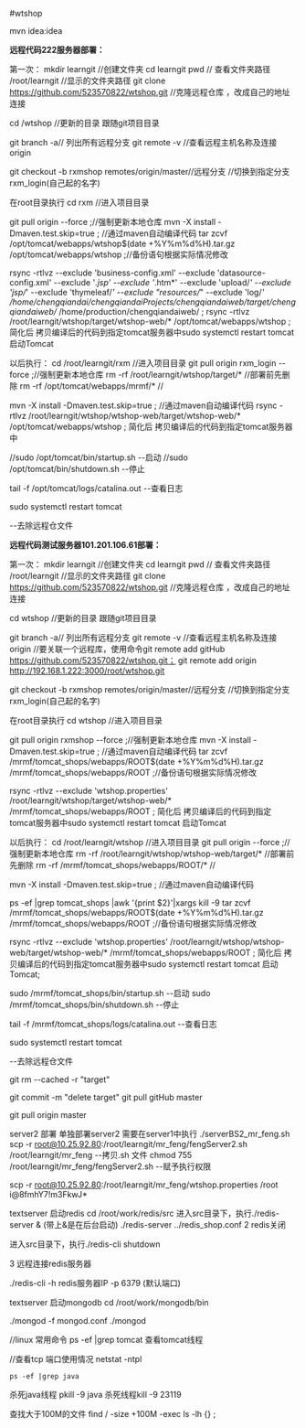#wtshop

mvn idea:idea


**远程代码222服务器部署：**

第一次：
mkdir learngit //创建文件夹
cd learngit
pwd   // 查看文件夹路径
/root/learngit   //显示的文件夹路径
git clone https://github.com/523570822/wtshop.git  //克隆远程仓库 ，改成自己的地址连接


cd /wtshop //更新的目录 跟随git项目目录

git branch -a// 列出所有远程分支
  git remote -v   //查看远程主机名称及连接 origin

git checkout  -b rxmshop  remotes/origin/master//远程分支   //切换到指定分支  rxm_login(自己起的名字)


 在root目录执行
 cd rxm  //进入项目目录
 
 git pull origin   --force ;//强制更新本地仓库
 mvn -X install -Dmaven.test.skip=true ; //通过maven自动编译代码
 tar zcvf /opt/tomcat/webapps/wtshop$(date +%Y%m%d%H).tar.gz /opt/tomcat/webapps/wtshop ;//备份语句根据实际情况修改
 
 rsync -rtlvz  --exclude 'business-config.xml' --exclude 'datasource-config.xml'  --exclude '*.jsp'   --exclude '*.htm*' --exclude 'upload/*'  --exclude 'jsp/*'  --exclude 'thymeleaf/*'  --exclude "resources/*" --exclude 'log/*' /home/chengqiandai/chengqiandaiProjects/chengqiandaiweb/target/chengqiandaiweb/*  /home/production/chengqiandaiweb/ ;
rsync -rtlvz  /root/learngit/wtshop/target/wtshop-web/*  /opt/tomcat/webapps/wtshop  ;   简化后 拷贝编译后的代码到指定tomcat服务器中sudo systemctl restart tomcat  启动Tomcat
 
 

以后执行：
cd /root/learngit/rxm    //进入项目目录
git pull origin rxm_login  --force ;//强制更新本地仓库
rm -rf /root/learngit/wtshop/target/*     //部署前先删除
rm -rf /opt/tomcat/webapps/mrmf/*     //

mvn -X install -Dmaven.test.skip=true ; //通过maven自动编译代码
rsync -rtlvz  /root/learngit/wtshop/wtshop-web/target/wtshop-web/*  /opt/tomcat/webapps/wtshop ;   简化后 拷贝编译后的代码到指定tomcat服务器中


//sudo /opt/tomcat/bin/startup.sh --启动
//sudo /opt/tomcat/bin/shutdown.sh --停止

tail -f /opt/tomcat/logs/catalina.out  --查看日志

sudo systemctl restart tomcat

--去除远程仓文件




**远程代码测试服务器101.201.106.61部署：**

第一次：
mkdir learngit //创建文件夹
cd learngit
pwd   // 查看文件夹路径
/root/learngit   //显示的文件夹路径
git clone https://github.com/523570822/wtshop.git  //克隆远程仓库 ，改成自己的地址连接


cd wtshop //更新的目录 跟随git项目目录

git branch -a// 列出所有远程分支
  git remote -v   //查看远程主机名称及连接 origin
  //要关联一个远程库，使用命令git remote add gitHub https://github.com/523570822/wtshop.git； git remote add origin http://192.168.1.222:3000/root/wtshop.git

git checkout  -b rxmshop  remotes/origin/master//远程分支   //切换到指定分支  rxm_login(自己起的名字)


 在root目录执行
 cd wtshop   //进入项目目录
 
 git pull origin rxmshop  --force ;//强制更新本地仓库
 mvn -X install -Dmaven.test.skip=true ; //通过maven自动编译代码
 tar zcvf /mrmf/tomcat_shops/webapps/ROOT$(date +%Y%m%d%H).tar.gz /mrmf/tomcat_shops/webapps/ROOT ;//备份语句根据实际情况修改
 
 
rsync -rtlvz --exclude 'wtshop.properties'  /root/learngit/wtshop/target/wtshop-web/*  /mrmf/tomcat_shops/webapps/ROOT  ;   简化后 拷贝编译后的代码到指定tomcat服务器中sudo systemctl restart tomcat  启动Tomcat
 
 

以后执行：
cd /root/learngit/wtshop //进入项目目录
git pull origin   --force ;//强制更新本地仓库
rm -rf /root/learngit/wtshop/wtshop-web/target/*     //部署前先删除
rm -rf /mrmf/tomcat_shops/webapps/ROOT/*     //


mvn -X install -Dmaven.test.skip=true ; //通过maven自动编译代码


ps -ef |grep tomcat_shops |awk '{print $2}'|xargs kill -9
tar zcvf /mrmf/tomcat_shops/webapps/ROOT$(date +%Y%m%d%H).tar.gz /mrmf/tomcat_shops/webapps/ROOT ;//备份语句根据实际情况修改
 
rsync -rtlvz --exclude 'wtshop.properties' /root/learngit/wtshop/wtshop-web/target/wtshop-web/*  /mrmf/tomcat_shops/webapps/ROOT  ;   简化后 拷贝编译后的代码到指定tomcat服务器中sudo systemctl restart tomcat  启动Tomcat; 




 sudo /mrmf/tomcat_shops/bin/startup.sh  --启动
 sudo /mrmf/tomcat_shops/bin/shutdown.sh  --停止
 
 
tail -f /mrmf/tomcat_shops/logs/catalina.out  --查看日志

sudo systemctl restart tomcat

--去除远程仓文件

git rm --cached -r  "target"


 git commit -m "delete target"
 git pull gitHub master
 
  git pull  origin master
  
  
  server2 部署
  单独部署server2 需要在server1中执行 ./serverBS2_mr_feng.sh
  scp -r   root@10.25.92.80:/root/learngit/mr_feng/fengServer2.sh   /root/learngit/mr_feng    --拷贝.sh 文件
  chmod 755 /root/learngit/mr_feng/fengServer2.sh   --赋予执行权限
  
  scp -r   root@10.25.92.80:/root/learngit/mr_feng/wtshop.properties /root
  i@8fmhY7!m3FkwJ*
  
  




   
   textserver 启动redis
  cd  /root/work/redis/src
  进入src目录下，执行./redis-server & (带上&是在后台启动)
                      ./redis-server ../redis_shop.conf
  2 redis关闭
  
  进入src目录下，执行./redis-cli shutdown
  
  3 远程连接redis服务器
  
  ./redis-cli -h redis服务器IP -p 6379 (默认端口)
   
   
   textserver 启动mongodb
   cd /root/work/mongodb/bin
   
   ./mongod -f mongod.conf
 ./mongod

    
  //linux 常用命令
   ps -ef |grep tomcat  查看tomcat线程
   
   //查看tcp 端口使用情况
    netstat -ntpl
   
    ps -ef |grep java
   杀死java线程  pkill -9  java
   杀死线程kill -9 23119
   
   
   查找大于100M的文件
  find / -size +100M -exec ls -lh {} \;
  

 





